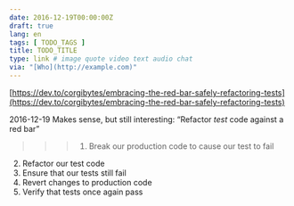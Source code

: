 ```yaml
---
date: 2016-12-19T00:00:00Z
draft: true
lang: en
tags: [ TODO_TAGS ]
title: TODO_TITLE
type: link # image quote video text audio chat
via: "[Who](http://example.com)"
---
```



[https://dev.to/corgibytes/embracing-the-red-bar-safely-refactoring-tests](https://dev.to/corgibytes/embracing-the-red-bar-safely-refactoring-tests)

2016-12-19
Makes sense, but still interesting: “Refactor _test_ code against  a red bar”
>>>1. Break our production code to cause our test to fail
2. Refactor our test code
3. Ensure that our tests still fail
4. Revert changes to production code
5. Verify that tests once again pass

